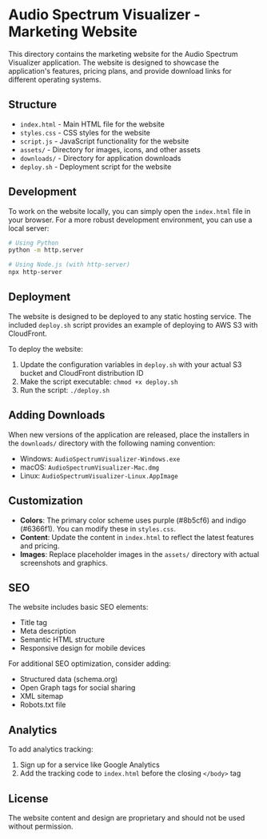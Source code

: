 # Audio Spectrum Visualizer - Marketing Website

This directory contains the marketing website for the Audio Spectrum Visualizer application. The website is designed to showcase the application's features, pricing plans, and provide download links for different operating systems.

## Structure

- `index.html` - Main HTML file for the website
- `styles.css` - CSS styles for the website
- `script.js` - JavaScript functionality for the website
- `assets/` - Directory for images, icons, and other assets
- `downloads/` - Directory for application downloads
- `deploy.sh` - Deployment script for the website

## Development

To work on the website locally, you can simply open the `index.html` file in your browser. For a more robust development environment, you can use a local server:

```bash
# Using Python
python -m http.server

# Using Node.js (with http-server)
npx http-server
```

## Deployment

The website is designed to be deployed to any static hosting service. The included `deploy.sh` script provides an example of deploying to AWS S3 with CloudFront.

To deploy the website:

1. Update the configuration variables in `deploy.sh` with your actual S3 bucket and CloudFront distribution ID
2. Make the script executable: `chmod +x deploy.sh`
3. Run the script: `./deploy.sh`

## Adding Downloads

When new versions of the application are released, place the installers in the `downloads/` directory with the following naming convention:

- Windows: `AudioSpectrumVisualizer-Windows.exe`
- macOS: `AudioSpectrumVisualizer-Mac.dmg`
- Linux: `AudioSpectrumVisualizer-Linux.AppImage`

## Customization

- **Colors**: The primary color scheme uses purple (#8b5cf6) and indigo (#6366f1). You can modify these in `styles.css`.
- **Content**: Update the content in `index.html` to reflect the latest features and pricing.
- **Images**: Replace placeholder images in the `assets/` directory with actual screenshots and graphics.

## SEO

The website includes basic SEO elements:

- Title tag
- Meta description
- Semantic HTML structure
- Responsive design for mobile devices

For additional SEO optimization, consider adding:

- Structured data (schema.org)
- Open Graph tags for social sharing
- XML sitemap
- Robots.txt file

## Analytics

To add analytics tracking:

1. Sign up for a service like Google Analytics
2. Add the tracking code to `index.html` before the closing `</body>` tag

## License

The website content and design are proprietary and should not be used without permission.